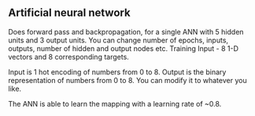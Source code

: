 ## Artificial neural network

Does forward pass and backpropagation, for a single ANN with 5 hidden units and 3 output units.
You can change number of epochs, inputs, outputs, number of hidden and output nodes etc.
Training Input - 8 1-D vectors and 8 corresponding targets.

Input is 1 hot encoding of numbers from 0 to 8. Output is the binary representation of numbers from 0 to 8. You can modify it to whatever you like.

The ANN is able to learn the mapping with a learning rate of ~0.8.

